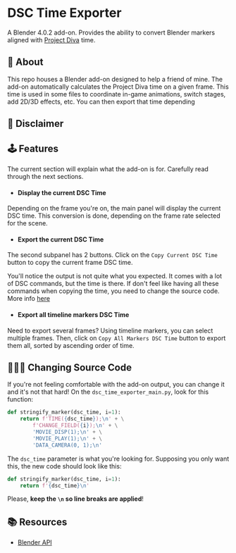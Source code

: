 # **DSC Time Exporter**
A Blender 4.0.2 add-on. Provides the ability to convert Blender markers aligned with [Project Diva](https://store.steampowered.com/app/1761390/Hatsune_Miku_Project_DIVA_Mega_Mix/) time.

<!-- ## 📝 **Authorship** -->

## 📒 **About**
This repo houses a Blender add-on designed to help a friend of mine. The add-on automatically calculates the Project Diva time on a given frame. This time is used in some files to coordinate in-game animations, switch stages, add 2D/3D effects, etc. You can then export that time depending 

## 🚨 **Disclaimer**
<!-- You're free  -->

## 🕹️ **Features**
The current section will explain what the add-on is for. Carefully read through the next sections.

- #### **Display the current DSC Time**
Depending on the frame you're on, the main panel will display the current DSC time. This conversion is done, depending on the frame rate selected for the scene.

<!-- GIF -->

- #### **Export the current DSC Time**
The second subpanel has 2 buttons. Click on the `Copy Current DSC Time` button to copy the current frame DSC time.

<!-- GIF -->

You'll notice the output is not quite what you expected. It comes with a lot of DSC commands, but the time is there. If don't feel like having all these commands when copying the time, you need to change the source code. More info [here](#👨🏻‍💻-changing-source-code)

- #### **Export all timeline markers DSC Time**
Need to export several frames? Using timeline markers, you can select multiple frames. Then, click on `Copy All Markers DSC Time` button to export them all, sorted by ascending order of time.

<!-- GIF -->

## 👨🏻‍💻 **Changing Source Code**
If you're not feeling comfortable with the add-on output, you can change it and it's not that hard! On the `dsc_time_exporter_main.py`, look for this function:

```py
def stringify_marker(dsc_time, i=1):
	return f'TIME({dsc_time});\n' + \
		f'CHANGE_FIELD({i});\n' + \
		'MOVIE_DISP(1);\n' + \
		'MOVIE_PLAY(1);\n' + \
		'DATA_CAMERA(0, 1);\n'
```

The `dsc_time` parameter is what you're looking for. Supposing you only want this, the new code should look like this:

```py
def stringify_marker(dsc_time, i=1):
	return f'{dsc_time}\n'
```

Please, **keep the `\n` so line breaks are applied**!
## 📚 **Resources**

- [Blender API](https://docs.blender.org/api/current/index.html)